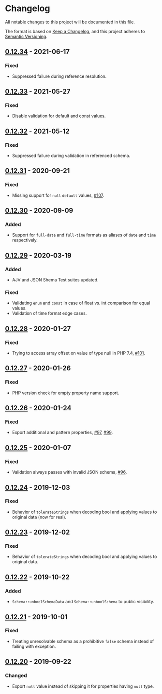# Changelog
All notable changes to this project will be documented in this file.

The format is based on [Keep a Changelog](https://keepachangelog.com/en/1.0.0/),
and this project adheres to [Semantic Versioning](https://semver.org/spec/v2.0.0.html).

## [0.12.34] - 2021-06-17

### Fixed
- Suppressed failure during reference resolution.

## [0.12.33] - 2021-05-27

### Fixed
- Disable validation for default and const values.

## [0.12.32] - 2021-05-12

### Fixed
- Suppressed failure during validation in referenced schema.

## [0.12.31] - 2020-09-21

### Fixed
- Missing support for `null` `default` values, [#107](https://github.com/swaggest/php-json-schema/issues/107). 

## [0.12.30] - 2020-09-09

### Added
- Support for `full-date` and `full-time` formats as aliases of `date` and `time` respectively. 

## [0.12.29] - 2020-03-19

### Added
- AJV and JSON Shema Test suites updated. 

### Fixed
- Validating `enum` and `const` in case of float vs. int comparison for equal values.  
- Validation of time format edge cases.

## [0.12.28] - 2020-01-27

### Fixed
- Trying to access array offset on value of type null in PHP 7.4, [#101](https://github.com/swaggest/php-json-schema/pull/101).

## [0.12.27] - 2020-01-26

### Fixed
- PHP version check for empty property name support.

## [0.12.26] - 2020-01-24

### Fixed
- Export additional and pattern properties, [#97](https://github.com/swaggest/php-json-schema/pull/97), [#99](https://github.com/swaggest/php-json-schema/pull/99).

## [0.12.25] - 2020-01-07

### Fixed
- Validation always passes with invalid JSON schema, [#96](https://github.com/swaggest/php-json-schema/pull/96).

## [0.12.24] - 2019-12-03

### Fixed
- Behavior of `tolerateStrings` when decoding bool and applying values to original data (now for real).

## [0.12.23] - 2019-12-02

### Fixed
- Behavior of `tolerateStrings` when decoding bool and applying values to original data.

## [0.12.22] - 2019-10-22

### Added
- `Schema::unboolSchemaData` and `Schema::unboolSchema` to public visibility.

## [0.12.21] - 2019-10-01

### Fixed
- Treating unresolvable schema as a prohibitive `false` schema instead of failing with exception.

## [0.12.20] - 2019-09-22

### Changed
- Export `null` value instead of skipping it for properties having `null` type.

[0.12.34]: https://github.com/swaggest/php-json-schema/compare/v0.12.33...v0.12.34
[0.12.33]: https://github.com/swaggest/php-json-schema/compare/v0.12.32...v0.12.33
[0.12.32]: https://github.com/swaggest/php-json-schema/compare/v0.12.31...v0.12.32
[0.12.31]: https://github.com/swaggest/php-json-schema/compare/v0.12.30...v0.12.31
[0.12.30]: https://github.com/swaggest/php-json-schema/compare/v0.12.29...v0.12.30
[0.12.29]: https://github.com/swaggest/php-json-schema/compare/v0.12.28...v0.12.29
[0.12.28]: https://github.com/swaggest/php-json-schema/compare/v0.12.27...v0.12.28
[0.12.27]: https://github.com/swaggest/php-json-schema/compare/v0.12.26...v0.12.27
[0.12.26]: https://github.com/swaggest/php-json-schema/compare/v0.12.25...v0.12.26
[0.12.25]: https://github.com/swaggest/php-json-schema/compare/v0.12.24...v0.12.25
[0.12.24]: https://github.com/swaggest/php-json-schema/compare/v0.12.23...v0.12.24
[0.12.23]: https://github.com/swaggest/php-json-schema/compare/v0.12.22...v0.12.23
[0.12.22]: https://github.com/swaggest/php-json-schema/compare/v0.12.21...v0.12.22
[0.12.21]: https://github.com/swaggest/php-json-schema/compare/v0.12.20...v0.12.21
[0.12.20]: https://github.com/swaggest/php-json-schema/compare/v0.12.19...v0.12.20
